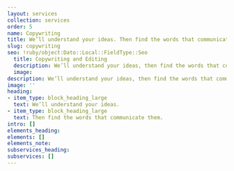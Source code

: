 ```yaml
---
layout: services
collection: services
order: 5
name: Copywriting
title: We’ll understand your ideas. Then find the words that communicate them.
slug: copywriting
seo: !ruby/object:Dato::Local::FieldType::Seo
  title: Copywriting and Editing
  description: We’ll understand your ideas, then find the words that communicate them.
  image: 
description: We’ll understand your ideas, then find the words that communicate them.
image: ''
heading:
- item_type: block_heading_large
  text: We’ll understand your ideas.
- item_type: block_heading_large
  text: Then find the words that communicate them.
intro: []
elements_heading: 
elements: []
elements_note: 
subservices_heading: 
subservices: []
---
```


